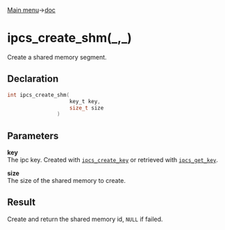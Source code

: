 [Main menu](../../Readme.md)->[doc](../IPCS-doc.md)

# ipcs_create_shm(\_,\_)

Create a shared memory segment.

## **Declaration**

```C
int ipcs_create_shm(
                    key_t key,
                    size_t size
                )
```

## **Parameters**
**key**  
The ipc key. Created with [`ipcs_create_key`](ipcs_create_key.md) or retrieved with [`ipcs_get_key`](ipcs_get_key.md).

**size**  
The size of the shared memory to create.

## **Result**
Create and return the shared memory id, `NULL` if failed.
